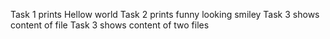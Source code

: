 Task 1 prints Hellow world
Task 2 prints funny looking smiley
Task 3 shows content of file
Task 3 shows content of two files
